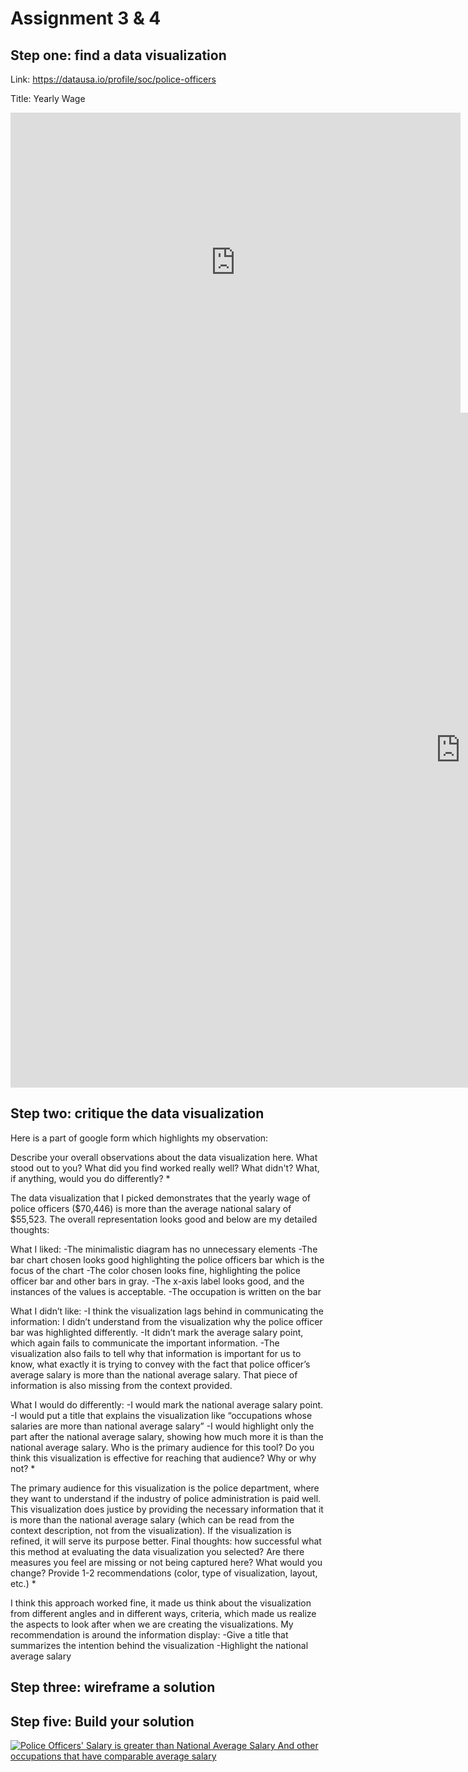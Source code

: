 # Assignment 3 & 4

## Step one: find a data visualization

Link: https://datausa.io/profile/soc/police-officers

Title: Yearly Wage

<iframe width="720px" height="480px" src="https://datausa.io/profile/soc/police-officers/employment/wage_by_industry?viz=false" frameborder="0" ></iframe>
<iframe width="1440px" height="1080px" src="https://datausa.io/profile/soc/police-officers/employment/wage_by_industry?viz=false" frameborder="0" ></iframe>

## Step two: critique the data visualization

Here is a part of google form which highlights my observation:

Describe your overall observations about the data visualization here.  What stood out to you?  What did you find worked really well?  What didn't?  What, if anything, would you do differently?   *

The data visualization that I picked demonstrates that the yearly wage of police officers ($70,446) is more than the average national salary of $55,523. The overall representation looks good and below are my detailed thoughts:

What I liked:
-The minimalistic diagram has no unnecessary elements 
-The bar chart chosen looks good highlighting the police officers bar which is the focus of the chart 
-The color chosen looks fine, highlighting the police officer bar and other bars in gray.
-The x-axis label looks good, and the instances of the values is acceptable. 
-The occupation is written on the bar

What I didn’t like:
-I think the visualization lags behind in communicating the information: I didn’t understand from the visualization why the police officer bar was highlighted differently.
-It didn’t mark the average salary point, which again fails to communicate the important information. 
-The visualization also fails to tell why that information is important for us to know, what exactly it is trying to convey with the fact that police officer’s average salary is more than the national average salary. That piece of information is also missing from the context provided. 

What I would do differently:
-I would mark the national average salary point. 
-I would put a title that explains the visualization like “occupations whose salaries are more than national average salary” 
-I would highlight only the part after the national average salary, showing how much more it is than the national average salary.
Who is the primary audience for this tool?  Do you think this visualization is effective for reaching that audience?  Why or why not? *

The primary audience for this visualization is the police department, where they want to understand if the industry of police administration is paid well. This visualization does justice by providing the necessary information that it is more than the national average salary (which can be read from the context description, not from the visualization). If the visualization is refined, it will serve its purpose better. 
Final thoughts: how successful what this method at evaluating the data visualization you selected? Are there measures you feel are missing or not being captured here?  What would you change?  Provide 1-2 recommendations (color, type of visualization, layout, etc.) *

I think this approach worked fine, it made us think about the visualization from different angles and in different ways, criteria, which made us realize the aspects to look after when we are creating the visualizations. 
My recommendation is around the information display:
-Give a title that summarizes the intention behind the visualization
-Highlight the national average salary


## Step three: wireframe a solution





## Step five: Build your solution

<div class='tableauPlaceholder' id='viz1644288537429' style='position: relative'><noscript><a href='#'><img alt='Police Officers&#39; Salary is greater than National Average Salary And other occupations that have comparable average salary  ' src='N8&#47;N8W9X933X&#47;1_rss.png' style='border: none' /></a></noscript><object class='tableauViz'  style='display:none;'><param name='host_url' value='https%3A%2F%2Fpublic.tableau.com%2F' /> <param name='embed_code_version' value='3' /> <param name='path' value='shared&#47;N8W9X933X' /> <param name='toolbar' value='yes' /><param name='static_image' value='N8&#47;N8W9X933X&#47;1.png' /> <param name='animate_transition' value='yes' /><param name='display_static_image' value='yes' /><param name='display_spinner' value='yes' /><param name='display_overlay' value='yes' /><param name='display_count' value='yes' /><param name='language' value='en-US' /><param name='filter' value='publish=yes' /></object></div>                <script type='text/javascript'>
  var divElement = document.getElementById('viz1644288537429');
  var vizElement = divElement.getElementsByTagName('object')[0];
  vizElement.style.width='100%';
  vizElement.style.height=(divElement.offsetWidth*0.75)+'px';
  var scriptElement = document.createElement('script');
  scriptElement.src = 'https://public.tableau.com/javascripts/api/viz_v1.js';
  vizElement.parentNode.insertBefore(scriptElement, vizElement);
</script>
